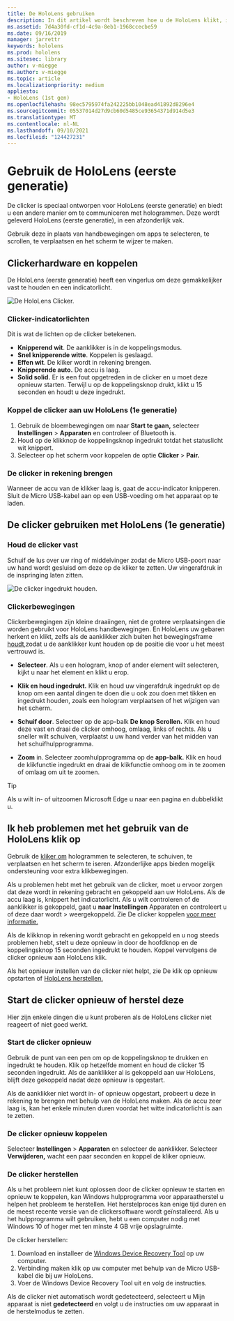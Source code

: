 ```yaml
---
title: De HoloLens gebruiken
description: In dit artikel wordt beschreven hoe u de HoloLens klikt, inclusief koppelen van klikers, kosten en herstel.
ms.assetid: 7d4a30fd-cf1d-4c9a-8eb1-1968ccecbe59
ms.date: 09/16/2019
manager: jarrettr
keywords: hololens
ms.prod: hololens
ms.sitesec: library
author: v-miegge
ms.author: v-miegge
ms.topic: article
ms.localizationpriority: medium
appliesto:
- HoloLens (1st gen)
ms.openlocfilehash: 98ec5795974fa242225bb1048ead41892d8296e4
ms.sourcegitcommit: 05537014d27d9cb60d5485ce93654371d914d5e3
ms.translationtype: MT
ms.contentlocale: nl-NL
ms.lasthandoff: 09/10/2021
ms.locfileid: "124427231"
---
```

# <a name="use-the-hololens-1st-gen-clicker"></a>Gebruik de HoloLens (eerste generatie)

De clicker is speciaal ontworpen voor HoloLens (eerste generatie) en biedt u een andere manier om te communiceren met hologrammen. Deze wordt geleverd HoloLens (eerste generatie), in een afzonderlijk vak.

Gebruik deze in plaats van handbewegingen om apps te selecteren, te scrollen, te verplaatsen en het scherm te wijzer te maken.

## <a name="clicker-hardware-and-pairing"></a>Clickerhardware en koppelen

De HoloLens (eerste generatie) heeft een vingerlus om deze gemakkelijker vast te houden en een indicatorlicht.

![De HoloLens Clicker.](images/use-hololens-clicker-1.png)

### <a name="clicker-indicator-lights"></a>Clicker-indicatorlichten

Dit is wat de lichten op de clicker betekenen.

- **Knipperend wit**. De aanklikker is in de koppelingsmodus.
- **Snel knipperende witte**. Koppelen is geslaagd.
- **Effen wit**. De kliker wordt in rekening brengen.
- **Knipperende auto.** De accu is laag.
- **Solid solid.** Er is een fout opgetreden in de clicker en u moet deze opnieuw starten. Terwijl u op de koppelingsknop drukt, klikt u 15 seconden en houdt u deze ingedrukt.

### <a name="pair-the-clicker-with-your-hololens-1st-gen"></a>Koppel de clicker aan uw HoloLens (1e generatie)

1. Gebruik de bloembewegingen om naar **Start te gaan,** selecteer **Instellingen**  >  **Apparaten** en controleer of Bluetooth is.
1. Houd op de klikknop de koppelingsknop ingedrukt totdat het statuslicht wit knippert.
1. Selecteer op het scherm voor koppelen de optie **Clicker**  >  **Pair.**

### <a name="charge-the-clicker"></a>De clicker in rekening brengen

Wanneer de accu van de klikker laag is, gaat de accu-indicator knipperen. Sluit de Micro USB-kabel aan op een USB-voeding om het apparaat op te laden.

## <a name="use-the-clicker-with-hololens-1st-gen"></a>De clicker gebruiken met HoloLens (1e generatie)

### <a name="hold-the-clicker"></a>Houd de clicker vast

Schuif de lus over uw ring of middelvinger zodat de Micro USB-poort naar uw hand wordt gesluisd om deze op de kliker te zetten. Uw vingerafdruk in de inspringing laten zitten.

![De clicker ingedrukt houden.](images/use-hololens-clicker-2.png)

### <a name="clicker-gestures"></a>Clickerbewegingen

Clickerbewegingen zijn kleine draaiingen, niet de grotere verplaatsingen die worden gebruikt voor HoloLens handbewegingen. En HoloLens uw gebaren herkent en klikt, zelfs als de aanklikker zich buiten het bewegingsframe [houdt,](hololens1-basic-usage.md)zodat u de aanklikker kunt houden op de positie die voor u het meest vertrouwd is.

- **Selecteer**. Als u een hologram, knop of ander element wilt selecteren, kijkt u naar het element en klikt u erop.

- **Klik en houd ingedrukt.** Klik en houd uw vingerafdruk ingedrukt op de knop om een aantal dingen te doen die u ook zou doen met tikken en ingedrukt houden, zoals een hologram verplaatsen of het wijzigen van het scherm.

- **Schuif door**. Selecteer op de app-balk **De knop Scrollen.** Klik en houd deze vast en draai de clicker omhoog, omlaag, links of rechts. Als u sneller wilt schuiven, verplaatst u uw hand verder van het midden van het schuifhulpprogramma.

- **Zoom** in. Selecteer zoomhulpprogramma op de **app-balk.** Klik en houd de klikfunctie ingedrukt en draai de klikfunctie omhoog om in te zoomen of omlaag om uit te zoomen.

> [!TIP]
> Als u wilt in- of uitzoomen Microsoft Edge u naar een pagina en dubbelklikt u.

## <a name="im-having-problems-using-the-hololens-clicker"></a>Ik heb problemen met het gebruik van de HoloLens klik op

Gebruik de [kliker om](hololens1-clicker.md) hologrammen te selecteren, te schuiven, te verplaatsen en het scherm te iseren. Afzonderlijke apps bieden mogelijk ondersteuning voor extra klikbewegingen.

Als u problemen hebt met het gebruik van de clicker, moet u ervoor zorgen dat deze wordt in rekening gebracht en gekoppeld aan uw HoloLens. Als de accu laag is, knippert het indicatorlicht. Als u wilt controleren of de aanklikker is gekoppeld, gaat u **naar Instellingen** Apparaten en controleert u of deze daar wordt  >   weergekoppeld. Zie De clicker koppelen [voor meer informatie.](hololens1-clicker.md)

Als de klikknop in rekening wordt gebracht en gekoppeld en u nog steeds problemen hebt, stelt u deze opnieuw in door de hoofdknop en de koppelingsknop 15 seconden ingedrukt te houden. Koppel vervolgens de clicker opnieuw aan HoloLens klik.

Als het opnieuw instellen van de clicker niet helpt, zie De klik op opnieuw opstarten of [HoloLens herstellen.](hololens1-clicker.md#restart-or-recover-the-clicker)
## <a name="restart-or-recover-the-clicker"></a>Start de clicker opnieuw of herstel deze

Hier zijn enkele dingen die u kunt proberen als de HoloLens clicker niet reageert of niet goed werkt.

### <a name="restart-the-clicker"></a>Start de clicker opnieuw

Gebruik de punt van een pen om op de koppelingsknop te drukken en ingedrukt te houden. Klik op hetzelfde moment en houd de clicker 15 seconden ingedrukt. Als de aanklikker al is gekoppeld aan uw HoloLens, blijft deze gekoppeld nadat deze opnieuw is opgestart.

Als de aanklikker niet wordt in- of opnieuw opgestart, probeert u deze in rekening te brengen met behulp van de HoloLens maken. Als de accu zeer laag is, kan het enkele minuten duren voordat het witte indicatorlicht is aan te zetten.

### <a name="re-pair-the-clicker"></a>De clicker opnieuw koppelen

Selecteer **Instellingen**  >  **Apparaten** en selecteer de aanklikker. Selecteer **Verwijderen,** wacht een paar seconden en koppel de kliker opnieuw.

### <a name="recover-the-clicker"></a>De clicker herstellen

Als u het probleem niet kunt oplossen door de clicker opnieuw te starten en opnieuw te koppelen, kan Windows hulpprogramma voor apparaatherstel u helpen het probleem te herstellen. Het herstelproces kan enige tijd duren en de meest recente versie van de clickersoftware wordt geïnstalleerd. Als u het hulpprogramma wilt gebruiken, hebt u een computer nodig met Windows 10 of hoger met ten minste 4 GB vrije opslagruimte.

De clicker herstellen:

1. Download en installeer de [Windows Device Recovery Tool](https://dev.azure.com/ContentIdea/ContentIdea/_queries/query/8a004dbe-73f8-4a32-94bc-368fc2f2a895/) op uw computer.
1. Verbinding maken klik op uw computer met behulp van de Micro USB-kabel die bij uw HoloLens.
1. Voer de Windows Device Recovery Tool uit en volg de instructies.

Als de clicker niet automatisch wordt gedetecteerd, selecteert u Mijn apparaat is niet **gedetecteerd** en volgt u de instructies om uw apparaat in de herstelmodus te zetten.

